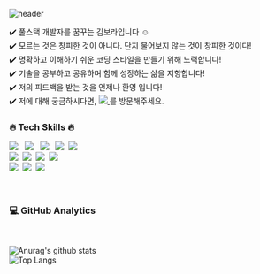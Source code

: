 ![header](https://capsule-render.vercel.app/api?type=slice&color=gradient&customColorList=4,6&width=100&height=250&section=header&text=BORA%20KIM&fontSize=50&animation=fadeIn&fontAlignY=40&rotate=15&desc=Front-End%20Developer&fontColor=fff)

✔️ 풀스택 개발자를 꿈꾸는 김보라입니다 ☺️<br/>
✔️ 모르는 것은 창피한 것이 아니다. 단지 물어보지 않는 것이 창피한 것이다!<br/>
✔️  명확하고 이해하기 쉬운 코딩 스타일을 만들기 위해 노력합니다!<br/>
✔️  기술을 공부하고 공유하며 함께 성장하는 삶을 지향합니다!<br/>
✔️ 저의 피드백을 받는 것을 언제나 환영 입니다!<br/>
✔️  저에 대해 궁금하시다면, <a href="https://rara-record.github.io/">
  <img src="https://img.shields.io/badge/My Blog-7A1FA2?style=flat-squar&logo=GitHub Sponsors&logoColor=fff"/>
</a>를 방문해주세요.


### 🔥 Tech Skills 🔥<br>
<img src="https://img.shields.io/badge/HTML5-E34F26?style=flat-squar&logo=HTML5&logoColor=fff"/> &nbsp;
<img src="https://img.shields.io/badge/CSS3-1572B6?style=flat-squar&logo=CSS3&logoColor=fff"/> &nbsp;
<img src="https://img.shields.io/badge/Sass-CC6699?style=flat-squar&logo=Sass&logoColor=fff"/> &nbsp;
<img src="https://img.shields.io/badge/JavaScript-F7DF1E?style=flat-squar&logo=JavaScript&logoColor=fff"/>&nbsp;
<img src="https://img.shields.io/badge/React-61DAFB?style=flat-squar&logo=React&logoColor=fff"/><br>
<img src="https://img.shields.io/badge/Node.js-339933?style=flat-squar&logo=Node.js&logoColor=fff"/>&nbsp;
<img src="https://img.shields.io/badge/MongoDB-47A248?style=flat-squar&logo=MongoDB&logoColor=fff"/>&nbsp;
<img src="https://img.shields.io/badge/jQuery-0769AD?style=flat-squar&logo=jQuery&logoColor=fff"/>&nbsp;
<img src="https://img.shields.io/badge/Markdown-41454A?style=flat-squar&logo=Markdown&logoColor=fff"/><br>
<img src="https://img.shields.io/badge/Bootstrap-7952B3?style=flat-squar&logo=Bootstrap&logoColor=fff"/>&nbsp;
<img src="https://img.shields.io/badge/Git-C71D23?style=flat-squar&logo=Git&logoColor=fff"/>&nbsp;
<img src="https://img.shields.io/badge/Notion-000000?style=flat-squar&logo=Notion&logoColor=fff"/>&nbsp;
<br>
<br>
<br>

  ### 💻  GitHub Analytics
  <br>

  ![Anurag's github stats](https://github-readme-stats.vercel.app/api?username=rara-record&show_icons=true&theme=buefy )<br>
  ![Top Langs](https://github-readme-stats.vercel.app/api/top-langs/?username=rara-record&layout=compact&theme=solarized-buefy)




